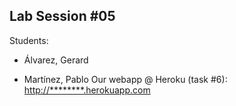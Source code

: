 ## Lab Session #05

Students:

* Álvarez, Gerard

* Martínez, Pablo
Our webapp @ Heroku (task #6): <http://********.herokuapp.com>